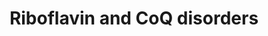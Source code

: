 ---
annotations:
- id: DOID:8454
  parent: disease of metabolism
  type: Disease Ontology
  value: riboflavin deficiency
- id: PW:0000142
  parent: classic metabolic pathway
  type: Pathway Ontology
  value: ubiquinone biosynthetic pathway
- id: DOID:0080786
  parent: genetic disease
  type: Disease Ontology
  value: Brown-Vialetto-Van Laere syndrome 2
- id: DOID:0070243
  parent: genetic disease
  type: Disease Ontology
  value: primary coenzyme Q10 deficiency 6
- id: PW:0000137
  parent: classic metabolic pathway
  type: Pathway Ontology
  value: riboflavin metabolic pathway
- id: DOID:0070242
  parent: genetic disease
  type: Disease Ontology
  value: primary coenzyme Q10 deficiency 5
- id: DOID:0080785
  parent: genetic disease
  type: Disease Ontology
  value: Brown-Vialetto-Van Laere syndrome 1
- id: DOID:0050730
  parent: genetic disease
  type: Disease Ontology
  value: coenzyme Q10 deficiency disease
- id: DOID:0070239
  parent: genetic disease
  type: Disease Ontology
  value: primary coenzyme Q10 deficiency 2
- id: DOID:0070240
  parent: genetic disease
  type: Disease Ontology
  value: primary coenzyme Q10 deficiency 3
- id: DOID:0070238
  parent: genetic disease
  type: Disease Ontology
  value: primary coenzyme Q10 deficiency 1
- id: DOID:0080632
  parent: genetic disease
  type: Disease Ontology
  value: Fazio-Londe disease
- id: DOID:0050694
  type: Disease Ontology
  value: Brown-Vialetto-Van Laere syndrome
- id: DOID:0070241
  parent: genetic disease
  type: Disease Ontology
  value: primary coenzyme Q10 deficiency 4
authors:
- DeSl
- Egonw
- Finterly
- Fehrhart
communities:
- IEM
- RareDiseases
description: Riboflavin (aka Vitamin B2) is used as molecular precursor for the formation
  of FAD and FMN, which are both essential cofactors in beta-oxidation, branched-chain-amino-acid
  catabolism and the mitochondrial electron transport of the TCA cycle.  Coenzyme
  Q10 (aka ubiquinone or CoQ10) functions as a electron carrier, antioxidant and influences
  pyrimidine metabolism directly.  This pathway was inspired by Chapter 16 (ed. 4)
  from the book of Blau (ISBN 3642403360 (978-3642403361)).
last-edited: 2021-11-30
ndex: c8f811e4-8b74-11eb-9e72-0ac135e8bacf
organisms:
- Homo sapiens
redirect_from:
- /index.php/Pathway:WP5037
- /instance/WP5037
- /instance/WP5037_r123599
revision: r123599
schema-jsonld:
- '@context': https://schema.org/
  '@id': https://wikipathways.github.io/pathways/WP5037.html
  '@type': Dataset
  creator:
    '@type': Organization
    name: WikiPathways
  description: Riboflavin (aka Vitamin B2) is used as molecular precursor for the
    formation of FAD and FMN, which are both essential cofactors in beta-oxidation,
    branched-chain-amino-acid catabolism and the mitochondrial electron transport
    of the TCA cycle.  Coenzyme Q10 (aka ubiquinone or CoQ10) functions as a electron
    carrier, antioxidant and influences pyrimidine metabolism directly.  This pathway
    was inspired by Chapter 16 (ed. 4) from the book of Blau (ISBN 3642403360 (978-3642403361)).
  keywords:
  - 6 IPP
  - 6 PP
  - 7 IPP
  - 7 PP
  - AMP
  - APTX
  - CABC1
  - CETF
  - COQ2
  - 'COQ6 '
  - 'COQ7 '
  - 'COQ9 '
  - CoQ10
  - DHB
  - DHDB
  - DMPhOH
  - DMQ10H2
  - DeMQ10H2
  - ETFA
  - ETFB
  - ETFDH
  - ETFDH gene
  - FAD
  - 'FAD '
  - FAD synthetase
  - FADH2
  - FMN
  - Farnesyl-PP
  - 'Fe2+ '
  - MDMQ10H2
  - MHDB
  - PDSS1
  - PDSS2
  - PHB
  - PPi
  - Q10H2
  - RIB
  - Riboflavin kinase
  - SLC52A1
  - SLC52A2
  - SLC52A3
  - a ubiquinol
  - a ubiquinone
  - all-E-10PrP2
  - trans-decaprenyl-PP
  - trans-nonaprenyl-PP
  license: CC0
  name: Riboflavin and CoQ disorders
seo: CreativeWork
title: Riboflavin and CoQ disorders
wpid: WP5037
---